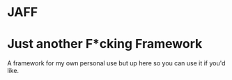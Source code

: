 JAFF
====

# Just another F*cking Framework

A framework for my own personal use but up here so you can use it if you'd like.